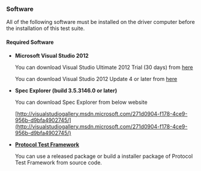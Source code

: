 ### <a name="4.6"/>Software
 
 All of the following software must be installed on the driver computer before the installation of this test suite. 
 
#### Required Software

* __Microsoft Visual Studio 2012__
 
    You can download Visual Studio Ultimate 2012 Trial (30 days) from [here](http://www.microsoft.com/en-us/download/details.aspx?id=30678)
  
    You can download Visual Studio 2012 Update 4 or later from [here](http://www.microsoft.com/en-us/download/confirmation.aspx?id=39305)

* __Spec Explorer (build 3.5.3146.0 or later)__

    You can download Spec Explorer from below website
   
    [http://visualstudiogallery.msdn.microsoft.com/271d0904-f178-4ce9-956b-d9bfa4902745/](http://visualstudiogallery.msdn.microsoft.com/271d0904-f178-4ce9-956b-d9bfa4902745/)

* __[Protocol Test Framework](https://github.com/microsoft/protocoltestframework)__

	You can use a released package or build a installer package of Protocol Test Framework from source code.
